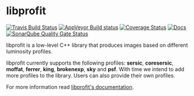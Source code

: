 # libprofit

[![Travis Build Status](https://travis-ci.com/ICRAR/libprofit.svg?branch=master)](https://travis-ci.com/ICRAR/libprofit)
[![AppVeyor Build status](https://ci.appveyor.com/api/projects/status/mr42dlpq9vaeqnln?svg=true)](https://ci.appveyor.com/project/rtobar/libprofit)
[![Coverage Status](https://coveralls.io/repos/github/ICRAR/libprofit/badge.svg?branch=master)](https://coveralls.io/github/ICRAR/libprofit?branch=master)
[![Docs](https://readthedocs.org/projects/libprofit/badge/?version=latest)](https://libprofit.readthedocs.io/en/latest/)
[![SonarQube Quality Gate Status](https://sonarcloud.io/api/project_badges/measure?project=libprofit&metric=alert_status)](https://sonarcloud.io/dashboard?id=libprofit)

libprofit is a low-level C++ library that produces images based on different luminosity profiles.

libprofit currently supports the following profiles:
**sersic**, **coresersic**, **moffat**, **ferrer**, **king**, **brokenexp**, **sky** and **psf**.
With time we intend to add more profiles to the library. Users can also provide their own profiles.

For more information read [libprofit's documentation](https://libprofit.readthedocs.io/).
